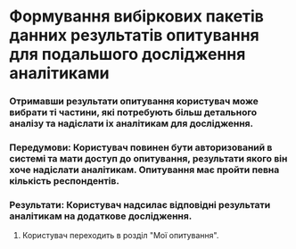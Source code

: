 # Формування вибіркових пакетів данних результатів опитування для подальшого дослідження аналітиками

### Отримавши результати опитування користувач може вибрати ті частини, які потребують більш детального аналізу та надіслати іх аналітикам для дослідження.

### Передумови: Користувач повинен бути авторизований в системі та мати доступ до опитування, результати якого він хоче надіслати аналітикам. Опитування має пройти певна кількість респондентів.

### Результати: Користувач надсилає відповідні результати аналітикам на додаткове дослідження.

1. Користувач переходить в розділ "Мої опитування".

